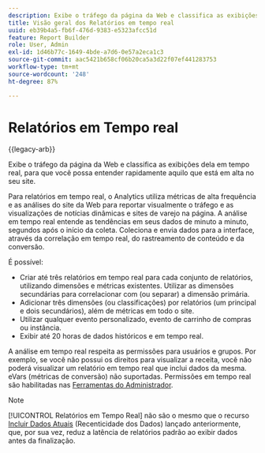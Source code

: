 ```yaml
---
description: Exibe o tráfego da página da Web e classifica as exibições dela em tempo real, para que você possa entender rapidamente aquilo que está em alta no seu site.
title: Visão geral dos Relatórios em tempo real
uuid: eb39b4a5-fb6f-476d-9383-e5323afcc51d
feature: Report Builder
role: User, Admin
exl-id: 1d46b77c-1649-4bde-a7d6-0e57a2eca1c3
source-git-commit: aac5421b658cf06b20ca5a3d22f07ef441283753
workflow-type: tm+mt
source-wordcount: '248'
ht-degree: 87%

---
```


# Relatórios em Tempo real

{{legacy-arb}}

Exibe o tráfego da página da Web e classifica as exibições dela em tempo real, para que você possa entender rapidamente aquilo que está em alta no seu site.

Para relatórios em tempo real, o Analytics utiliza métricas de alta frequência e as análises do site da Web para reportar visualmente o tráfego e as visualizações de notícias dinâmicas e sites de varejo na página. A análise em tempo real entende as tendências em seus dados de minuto a minuto, segundos após o início da coleta. Coleciona e envia dados para a interface, através da correlação em tempo real, do rastreamento de conteúdo e da conversão.

É possível:

* Criar até três relatórios em tempo real para cada conjunto de relatórios, utilizando dimensões e métricas existentes. Utilizar as dimensões secundárias para correlacionar com (ou separar) a dimensão primária.
* Adicionar três dimensões (ou classificações) por relatórios (um principal e dois secundários), além de métricas em todo o site.
* Utilizar qualquer evento personalizado, evento de carrinho de compras ou instância.
* Exibir até 20 horas de dados históricos e em tempo real.

A análise em tempo real respeita as permissões para usuários e grupos. Por exemplo, se você não possui os direitos para visualizar a receita, você não poderá visualizar um relatório em tempo real que inclui dados da mesma. eVars (métricas de conversão) não suportadas. Permissões em tempo real são habilitadas nas [Ferramentas do Administrador](https://experienceleague.adobe.com/docs/analytics/admin/admin-tools/real-time-reports/t-realtime-admin.html?lang=pt-BR).

>[!NOTE]
>
>[!UICONTROL Relatórios em Tempo Real] não são o mesmo que o recurso [Incluir Dados Atuais](https://experienceleague.adobe.com/docs/analytics/analyze/legacy-report-builder/options.html?lang=pt-BR) (Recenticidade dos Dados) lançado anteriormente, que, por sua vez, reduz a latência de relatórios padrão ao exibir dados antes da finalização.
